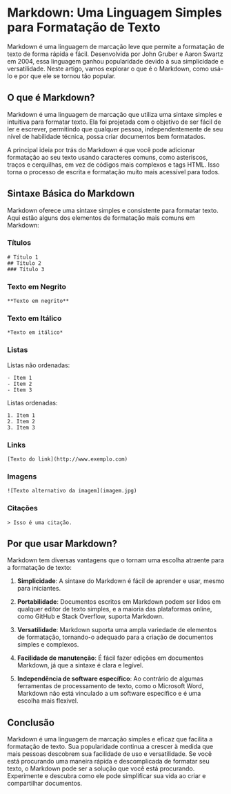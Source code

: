 # Markdown: Uma Linguagem Simples para Formatação de Texto

Markdown é uma linguagem de marcação leve que permite a formatação de texto de forma rápida e fácil. Desenvolvida por John Gruber e Aaron Swartz em 2004, essa linguagem ganhou popularidade devido à sua simplicidade e versatilidade. Neste artigo, vamos explorar o que é o Markdown, como usá-lo e por que ele se tornou tão popular.

## O que é Markdown?

Markdown é uma linguagem de marcação que utiliza uma sintaxe simples e intuitiva para formatar texto. Ela foi projetada com o objetivo de ser fácil de ler e escrever, permitindo que qualquer pessoa, independentemente de seu nível de habilidade técnica, possa criar documentos bem formatados.

A principal ideia por trás do Markdown é que você pode adicionar formatação ao seu texto usando caracteres comuns, como asteriscos, traços e cerquilhas, em vez de códigos mais complexos e tags HTML. Isso torna o processo de escrita e formatação muito mais acessível para todos.

## Sintaxe Básica do Markdown

Markdown oferece uma sintaxe simples e consistente para formatar texto. Aqui estão alguns dos elementos de formatação mais comuns em Markdown:

### Títulos

```
# Título 1
## Título 2
### Título 3
```

### Texto em Negrito

```
**Texto em negrito**
```

### Texto em Itálico

```
*Texto em itálico*
```

### Listas

Listas não ordenadas:

```
- Item 1
- Item 2
- Item 3
```

Listas ordenadas:

```
1. Item 1
2. Item 2
3. Item 3
```

### Links

```
[Texto do link](http://www.exemplo.com)
```

### Imagens

```
![Texto alternativo da imagem](imagem.jpg)
```

### Citações

```
> Isso é uma citação.
```

## Por que usar Markdown?

Markdown tem diversas vantagens que o tornam uma escolha atraente para a formatação de texto:

1. **Simplicidade**: A sintaxe do Markdown é fácil de aprender e usar, mesmo para iniciantes.

2. **Portabilidade**: Documentos escritos em Markdown podem ser lidos em qualquer editor de texto simples, e a maioria das plataformas online, como GitHub e Stack Overflow, suporta Markdown.

3. **Versatilidade**: Markdown suporta uma ampla variedade de elementos de formatação, tornando-o adequado para a criação de documentos simples e complexos.

4. **Facilidade de manutenção**: É fácil fazer edições em documentos Markdown, já que a sintaxe é clara e legível.

5. **Independência de software específico**: Ao contrário de algumas ferramentas de processamento de texto, como o Microsoft Word, Markdown não está vinculado a um software específico e é uma escolha mais flexível.

## Conclusão

Markdown é uma linguagem de marcação simples e eficaz que facilita a formatação de texto. Sua popularidade continua a crescer à medida que mais pessoas descobrem sua facilidade de uso e versatilidade. Se você está procurando uma maneira rápida e descomplicada de formatar seu texto, o Markdown pode ser a solução que você está procurando. Experimente e descubra como ele pode simplificar sua vida ao criar e compartilhar documentos.

